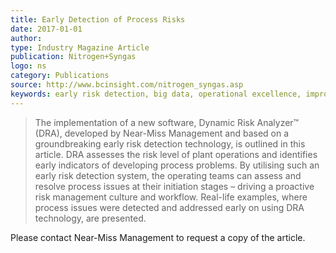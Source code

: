 ```yaml
---
title: Early Detection of Process Risks
date: 2017-01-01
author: 
type: Industry Magazine Article
publication: Nitrogen+Syngas
logo: ns
category: Publications
source: http://www.bcinsight.com/nitrogen_syngas.asp
keywords: early risk detection, big data, operational excellence, improved safety and reliability
---
```


> The implementation of a new software, Dynamic Risk Analyzer&trade; (DRA), developed by Near-Miss Management and based on a groundbreaking early risk detection technology, is outlined in this article. DRA assesses the risk level of plant operations and identifies early indicators of developing process problems. By utilising such an early risk detection system, the operating teams can assess and resolve process issues at their initiation stages – driving a proactive risk management culture and workflow. Real-life examples, where process issues were detected and addressed early on using DRA technology, are presented.

Please contact Near-Miss Management to request a copy of the article.

